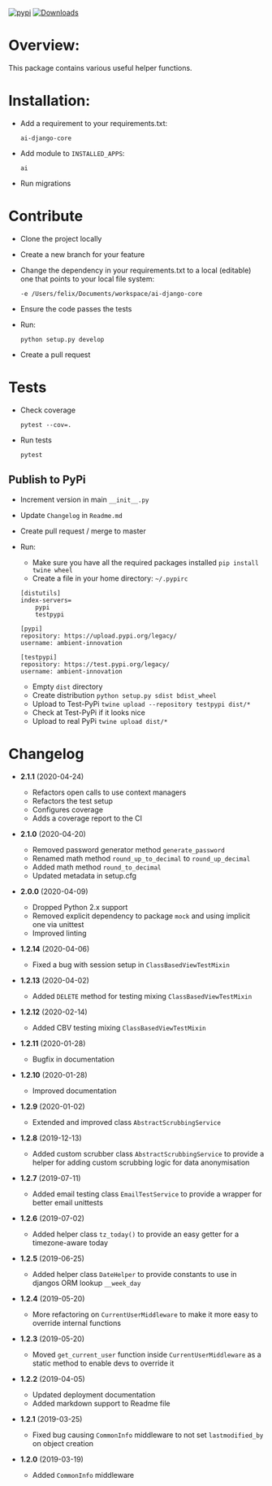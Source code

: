 [![pypi](https://img.shields.io/pypi/v/ai-django-core.svg)](https://pypi.python.org/pypi/ai-django-core/)
[![Downloads](https://pepy.tech/badge/ai-django-core)](https://pepy.tech/project/ai-django-core)

# Overview:
This package contains various useful helper functions.


# Installation:
- Add a requirement to your requirements.txt:

    `ai-django-core`

- Add module to `INSTALLED_APPS`:

    `ai`

- Run migrations


# Contribute

- Clone the project locally
- Create a new branch for your feature
- Change the dependency in your requirements.txt to a local (editable) one that points to your local file system:
    ```
    -e /Users/felix/Documents/workspace/ai-django-core
    ```
- Ensure the code passes the tests
- Run:

    `python setup.py develop`

- Create a pull request

# Tests

- Check coverage

    `pytest --cov=.`

- Run tests

    `pytest`

## Publish to PyPi

- Increment version in main `__init__.py`

- Update `Changelog` in `Readme.md`

- Create pull request / merge to master

- Run:

    * Make sure you have all the required packages installed
    `pip install twine wheel`
    * Create a file in your home directory: `~/.pypirc`
    ```
    [distutils]
    index-servers=
        pypi
        testpypi

    [pypi]
    repository: https://upload.pypi.org/legacy/
    username: ambient-innovation

    [testpypi]
    repository: https://test.pypi.org/legacy/
    username: ambient-innovation
    ```
    * Empty `dist` directory
    * Create distribution
    `python setup.py sdist bdist_wheel`
    * Upload to Test-PyPi
    `twine upload --repository testpypi dist/*`
    * Check at Test-PyPi if it looks nice
    * Upload to real PyPi
    `twine upload dist/*`

# Changelog

* **2.1.1** (2020-04-24)
    * Refactors open calls to use context managers
    * Refactors the test setup
    * Configures coverage
    * Adds a coverage report to the CI

* **2.1.0** (2020-04-20)
    * Removed password generator method `generate_password`
    * Renamed math method `round_up_to_decimal` to `round_up_decimal`
    * Added math method `round_to_decimal`
    * Updated metadata in setup.cfg

* **2.0.0** (2020-04-09)
    * Dropped Python 2.x support
    * Removed explicit dependency to package `mock` and using implicit one via unittest
    * Improved linting

* **1.2.14** (2020-04-06)
    * Fixed a bug with session setup in `ClassBasedViewTestMixin`

* **1.2.13** (2020-04-02)
    * Added ``DELETE`` method for testing mixing `ClassBasedViewTestMixin`

* **1.2.12** (2020-02-14)
    * Added CBV testing mixing `ClassBasedViewTestMixin`

* **1.2.11** (2020-01-28)
    * Bugfix in documentation

* **1.2.10** (2020-01-28)
    * Improved documentation

* **1.2.9** (2020-01-02)
    * Extended and improved class `AbstractScrubbingService`

* **1.2.8** (2019-12-13)
    * Added custom scrubber class `AbstractScrubbingService` to provide a helper for adding custom scrubbing logic for
    data anonymisation

* **1.2.7** (2019-07-11)
    * Added email testing class `EmailTestService` to provide a wrapper for better email unittests

* **1.2.6** (2019-07-02)
    * Added helper class `tz_today()` to provide an easy getter for a timezone-aware today

* **1.2.5** (2019-06-25)
    * Added helper class `DateHelper` to provide constants to use in djangos ORM lookup `__week_day`

* **1.2.4** (2019-05-20)
    * More refactoring on `CurrentUserMiddleware` to make it more easy to override internal functions

* **1.2.3** (2019-05-20)
    * Moved `get_current_user` function inside `CurrentUserMiddleware` as a static method to enable devs to override it

* **1.2.2** (2019-04-05)
    * Updated deployment documentation
    * Added markdown support to Readme file

* **1.2.1** (2019-03-25)
    * Fixed bug causing `CommonInfo` middleware to not set `lastmodified_by` on object creation

* **1.2.0** (2019-03-19)
    * Added `CommonInfo` middleware
